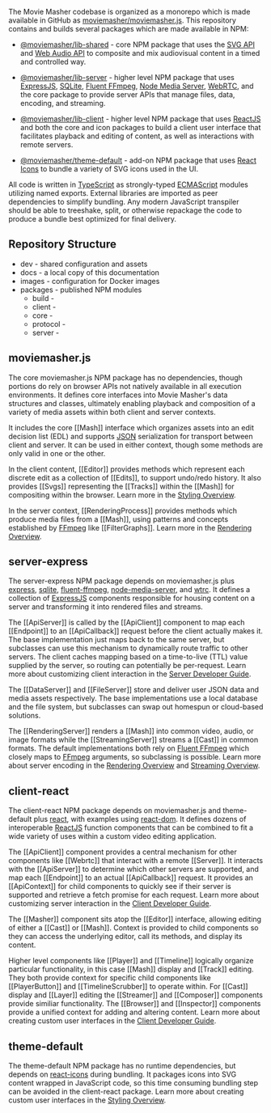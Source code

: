 The Movie Masher codebase is organized as a monorepo which is made available
in GitHub as [moviemasher/moviemasher.js](https://github.com/moviemasher/moviemasher.js).
This repository contains and builds several packages which are made available
in NPM:

- [@moviemasher/lib-shared](https://www.npmjs.com/package/@moviemasher/lib-shared) - core
  NPM package that uses the [SVG API](https://developer.mozilla.org/en-US/docs/Web/API/Svg_API)
  and [Web Audio API](https://developer.mozilla.org/en-US/docs/Web/API/Web_Audio_API)
  to composite and mix audiovisual content in a timed and controlled way.

- [@moviemasher/lib-server](https://www.npmjs.com/package/@moviemasher/lib-server) - higher
  level NPM package that uses
  [ExpressJS](https://expressjs.com),
  [SQLite](https://www.sqlite.org/index.html),
  [Fluent FFmpeg](https://github.com/fluent-ffmpeg/node-fluent-ffmpeg),
  [Node Media Server](https://github.com/illuspas/Node-Media-Server),
  [WebRTC](https://github.com/node-webrtc/node-webrtc),
  and the core package to provide server APIs that manage files, data, encoding, and streaming.

- [@moviemasher/lib-client](https://www.npmjs.com/package/@moviemasher/lib-client) - higher
  level NPM package that uses
  [ReactJS](https://reactjs.org)
  and both the core and icon packages to build a client user interface that facilitates playback and
  editing of content, as well as interactions with remote servers.

- [@moviemasher/theme-default](https://www.npmjs.com/package/@moviemasher/theme-default) - add-on NPM package that uses
  [React Icons](https://react-icons.github.io/react-icons/)
  to bundle a variety of SVG icons used in the UI.

All code is written in [TypeScript](https://www.typescriptlang.org) as strongly-typed
[ECMAScript](https://nodejs.org/api/esm.html) modules utilizing named exports. External
libraries are imported as peer dependencies to simplify bundling.
Any modern JavaScript transpiler should be able to treeshake, split, or otherwise repackage
the code to produce a bundle best optimized for final delivery.

## Repository Structure

- dev - shared configuration and assets
- docs - a local copy of this documentation
- images - configuration for Docker images
- packages - published NPM modules
  - build - 
  - client - 
  - core - 
  - protocol - 
  - server - 

## moviemasher.js

The core moviemasher.js NPM package has no dependencies, though portions do rely on
browser APIs not natively available in all execution environments. It defines core
interfaces into Movie Masher's data structures and classes, ultimately enabling playback and
composition of a variety of media assets within both client and server contexts.

It includes the core [[Mash]] interface which organizes assets into an edit decision
list (EDL) and supports [JSON](https://www.json.org) serialization for transport between client and server. It can be used in either context, though some methods are only valid in one or the other. 

In the client content, [[Editor]] provides methods which represent each discrete edit as a collection of [[Edits]], to support undo/redo history. It also provides [[Svgs]] representing the [[Tracks]] within the [[Mash]] for compositing within the browser. Learn more 
in the [Styling Overview](Styling.html).

In the server context, [[RenderingProcess]] provides methods which produce media files from a [[Mash]], using patterns and concepts established by
[FFmpeg](https://www.ffmpeg.org) like [[FilterGraphs]].
Learn more in the [Rendering Overview](Rendering.html).

## server-express

The server-express NPM package depends on moviemasher.js plus
[express](https://www.npmjs.com/package/express),
[sqlite](https://www.npmjs.com/package/sqlite),
[fluent-ffmpeg](https://www.npmjs.com/package/fluent-ffmpeg),
[node-media-server](https://www.npmjs.com/package/node-media-server),
and
[wtrc](https://www.npmjs.com/package/wrtc). It defines a collection of
[ExpressJS](https://expressjs.com) components responsible for housing content on a server
and transforming it into rendered files and streams.

The [[ApiServer]] is called by the [[ApiClient]] component to map each
[[Endpoint]] to an [[ApiCallback]] request before the client actually makes it.
The base implementation just maps back to the same server, but subclasses can use this
mechanism to dynamically route traffic to other servers. The client caches mapping based
on a time-to-live (TTL) value supplied by the server, so routing can potentially be
per-request.
Learn more about customizing client interaction in the [Server Developer Guide](ServerDeveloper.html).

The [[DataServer]] and [[FileServer]] store and deliver user JSON data and media assets
respectively. The base implementations use a local database and the file system, but
subclasses can swap out homespun or cloud-based solutions.

The [[RenderingServer]] renders a [[Mash]] into common video, audio, or image formats
while the [[StreamingServer]] streams a [[Cast]] in common formats.
The default implementations both rely on
[Fluent FFmpeg](https://github.com/fluent-ffmpeg/node-fluent-ffmpeg) which closely maps
to [FFmpeg](https://www.ffmpeg.org) arguments, so subclassing is possible.
Learn more about server encoding in the
[Rendering Overview](Rendering.html) and
[Streaming Overview](Streaming.html).

## client-react

The client-react NPM package depends on moviemasher.js and theme-default plus
[react](https://www.npmjs.com/package/react), with examples using
[react-dom](https://www.npmjs.com/package/react-dom).
It defines dozens of interoperable
[ReactJS](https://reactjs.org) function components that can be
combined to fit a wide variety of uses within a custom video editing application.

The [[ApiClient]] component provides a central mechanism for other components like [[Webrtc]]
that interact with a remote [[Server]]. It interacts with the [[ApiServer]] to determine
which other servers are supported, and map each [[Endpoint]] to an actual [[ApiCallback]]
request. It provides an [[ApiContext]] for child components to quickly see if their server
is supported and retrieve a fetch promise for each request.
Learn more about customizing server interaction in the [Client Developer Guide](ClientDeveloper.html).

The [[Masher]] component sits atop the [[Editor]] interface, allowing editing of
either a [[Cast]] or [[Mash]]. Context is provided to child components so they
can access the underlying editor, call its methods, and display its content.

Higher level components like [[Player]] and [[Timeline]] logically organize particular
functionality, in this case [[Mash]] display and [[Track]] editing. They both provide
context for specific child components like
[[PlayerButton]] and [[TimelineScrubber]] to operate within.
For [[Cast]] display and [[Layer]] editing the
[[Streamer]] and [[Composer]] components provide similiar functionality.
The [[Browser]] and [[Inspector]] components provide a unified context for adding and
altering content.
Learn more about creating custom user interfaces in the [Client Developer Guide](ClientDeveloper.html).

## theme-default

The theme-default NPM package has no runtime dependencies, but depends on 
[react-icons](https://www.npmjs.com/package/react-icons) during bundling. It packages icons into SVG content wrapped in JavaScript code, so this time consuming bundling step can be avoided in the client-react package. Learn more about creating custom user interfaces in the [Styling Overview](Styling.html).